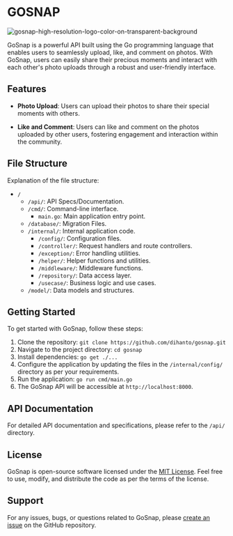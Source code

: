 # GOSNAP

![gosnap-high-resolution-logo-color-on-transparent-background](https://github.com/dihanto/gosnap/assets/39905651/704fa710-4045-44a9-a066-a2ea6daa37f4)

GoSnap is a powerful API built using the Go programming language that enables users to seamlessly upload, like, and comment on photos. With GoSnap, users can easily share their precious moments and interact with each other's photo uploads through a robust and user-friendly interface.

## Features

- **Photo Upload**: Users can upload their photos to share their special moments with others.

- **Like and Comment**: Users can like and comment on the photos uploaded by other users, fostering engagement and interaction within the community.

## File Structure

Explanation of the file structure:

- `/`
  - `/api/`: API Specs/Documentation.
  - `/cmd/`: Command-line interface.
    - `main.go`: Main application entry point.
  - `/database/`: Migration Files.
  - `/internal/`: Internal application code.
    - `/config/`: Configuration files.
    - `/controller/`: Request handlers and route controllers.
    - `/exception/`: Error handling utilities.
    - `/helper/`: Helper functions and utilities.
    - `/middleware/`: Middleware functions.
    - `/repository/`: Data access layer.
    - `/usecase/`: Business logic and use cases.
  - `/model/`: Data models and structures.

## Getting Started

To get started with GoSnap, follow these steps:

1. Clone the repository: `git clone https://github.com/dihanto/gosnap.git`
2. Navigate to the project directory: `cd gosnap`
3. Install dependencies: `go get ./...`
4. Configure the application by updating the files in the `/internal/config/` directory as per your requirements.
5. Run the application: `go run cmd/main.go`
6. The GoSnap API will be accessible at `http://localhost:8000`.

## API Documentation

For detailed API documentation and specifications, please refer to the `/api/` directory.



## License

GoSnap is open-source software licensed under the [MIT License](https://opensource.org/licenses/MIT). Feel free to use, modify, and distribute the code as per the terms of the license.

## Support

For any issues, bugs, or questions related to GoSnap, please [create an issue](https://github.com/dihanto/gosnap/issues) on the GitHub repository.

